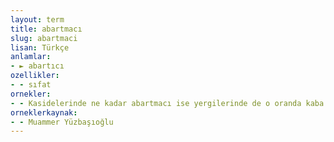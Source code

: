```yaml
---
layout: term
title: abartmacı
slug: abartmaci
lisan: Türkçe
anlamlar:
- ► abartıcı
ozellikler:
- - sıfat
ornekler:
- - Kasidelerinde ne kadar abartmacı ise yergilerinde de o oranda kaba ve acımasızdır.
orneklerkaynak:
- - Muammer Yüzbaşıoğlu
---
```

